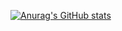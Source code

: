 [![Anurag's GitHub stats](https://github-readme-stats.vercel.app/api?username=hetanthakkar1)](https://hetanthakkar1.github.io/website/)
